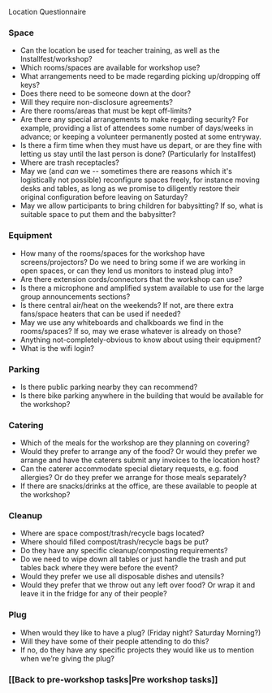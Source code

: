 Location Questionnaire
### Space
* Can the location be used for teacher training, as well as the Installfest/workshop?
* Which rooms/spaces are available for workshop use?
* What arrangements need to be made regarding picking up/dropping off keys?
* Does there need to be someone down at the door?
* Will they require non-disclosure agreements?
* Are there rooms/areas that must be kept off-limits?
* Are there any special arrangements to make regarding security?  For example, providing a list of attendees some number of days/weeks in advance; or keeping a volunteer permanently posted at some entryway.
* Is there a firm time when they must have us depart, or are they fine with letting us stay until the last person is done? (Particularly for Installfest)
* Where are trash receptacles?
* May we (and _can_ we -- sometimes there are reasons which it's logistically not possible) reconfigure spaces freely, for instance moving desks and tables, as long as we promise to diligently restore their original configuration before leaving on Saturday?
* May we allow participants to bring children for babysitting?  If so, what is suitable space to put them and the babysitter?

### Equipment
* How many of the rooms/spaces for the workshop have screens/projectors?  Do we need to bring some if we are working in open spaces, or can they lend us monitors to instead plug into?  
* Are there extension cords/connectors that the workshop can use?
* Is there a microphone and amplified system available to use for the large group announcements sections?
* Is there central air/heat on the weekends? If not, are there extra fans/space heaters that can be used if needed?
* May we use any whiteboards and chalkboards we find in the rooms/spaces?  If so, may we erase whatever is already on those?
* Anything not-completely-obvious to know about using their equipment?
* What is the wifi login?

### Parking
* Is there public parking nearby they can recommend?
* Is there bike parking anywhere in the building that would be available for the workshop?

### Catering
* Which of the meals for the workshop are they planning on covering?
* Would they prefer to arrange any of the food?  Or would they prefer we arrange and have the caterers submit any invoices to the location host?
* Can the caterer accommodate special dietary requests, e.g. food allergies?  Or do they prefer we arrange for those meals separately?
* If there are snacks/drinks at the office, are these available to people at the workshop?

### Cleanup
* Where are space compost/trash/recycle bags located?
* Where should filled compost/trash/recycle bags be put?
* Do they have any specific cleanup/composting requirements?
* Do we need to wipe down all tables or just handle the trash and put tables back where they were before the event?  
* Would they prefer we use all disposable dishes and utensils?
* Would they prefer that we throw out any left over food?  Or wrap it and leave it in the fridge for any of their people?

### Plug
* When would they like to have a plug?  (Friday night?  Saturday Morning?)
* Will they have some of their people attending to do this?
* If no, do they have any specific projects they would like us to mention when we’re giving the plug?

### [[Back to pre-workshop tasks|Pre workshop tasks]]